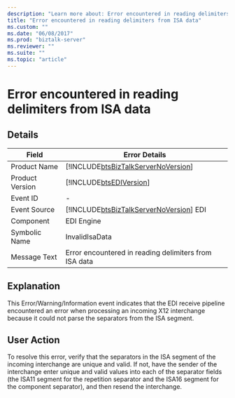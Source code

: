 ```yaml
---
description: "Learn more about: Error encountered in reading delimiters from ISA data"
title: "Error encountered in reading delimiters from ISA data"
ms.custom: ""
ms.date: "06/08/2017"
ms.prod: "biztalk-server"
ms.reviewer: ""
ms.suite: ""
ms.topic: "article"
---
```

# Error encountered in reading delimiters from ISA data
## Details  
  
|      Field      |                             Error Details                                              |
|-----------------|----------------------------------------------------------------------------------------|
|  Product Name   |   [!INCLUDE[btsBizTalkServerNoVersion](../includes/btsbiztalkservernoversion-md.md)]   |
| Product Version |               [!INCLUDE[btsEDIVersion](../includes/btsediversion-md.md)]               |
|    Event ID     |                                           -                                            |
|  Event Source   | [!INCLUDE[btsBizTalkServerNoVersion](../includes/btsbiztalkservernoversion-md.md)] EDI |
|    Component    |                                       EDI Engine                                       |
|  Symbolic Name  |                                     InvalidIsaData                                     |
|  Message Text   |                 Error encountered in reading delimiters from ISA data                  |
  
## Explanation  
 This Error/Warning/Information event indicates that the EDI receive pipeline encountered an error when processing an incoming X12 interchange because it could not parse the separators from the ISA segment.  
  
## User Action  
 To resolve this error, verify that the separators in the ISA segment of the incoming interchange are unique and valid. If not, have the sender of the interchange enter unique and valid values into each of the separator fields (the ISA11 segment for the repetition separator and the ISA16 segment for the component separator), and then resend the interchange.
